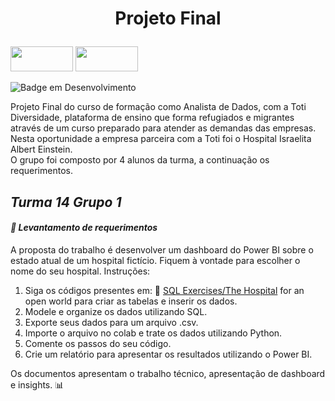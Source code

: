 # <p align="center">Projeto Final </p> 
<img src= "https://user-images.githubusercontent.com/99887454/184239247-ae0b4b3a-e000-4747-9e5c-143255803843.png" width="100" height="40"> </a> <img src= "https://user-images.githubusercontent.com/99887454/184241015-ec4f69c1-0a60-4059-8881-e541824130ac.jpg" width="100" height="40">

![Badge em Desenvolvimento](http://img.shields.io/static/v1?label=STATUS&message=%20FINALIZADO&color=GREEN&style=for-the-badge)

Projeto Final do curso de formação como Analista de Dados, com a Toti Diversidade,  plataforma de ensino que forma refugiados e migrantes através de um curso preparado para atender as demandas das empresas. Nesta oportunidade a empresa parceira com a Toti foi o Hospital Israelita Albert Einstein.<br>
O grupo foi composto por 4 alunos da turma, a continuação os requerimentos. 
## *Turma 14 Grupo 1*

#### ***📄 Levantamento de requerimentos***<br>
A proposta do trabalho é desenvolver um dashboard do Power BI sobre o estado atual de um hospital fictício. Fiquem à vontade para escolher o nome do seu hospital.
Instruções:
1. Siga os códigos presentes em: 🔗 [SQL Exercises/The Hospital](https://en.wikibooks.org/wiki/SQL_Exercises/The_Hospital#Sample_dataset)
for an open world para criar as tabelas e inserir os dados.
2. Modele e organize os dados utilizando SQL.
3. Exporte seus dados para um arquivo .csv.
4. Importe o arquivo no colab e trate os dados utilizando Python.
5. Comente os passos do seu código.
6. Crie um relatório para apresentar os resultados utilizando o Power BI.<br>

Os documentos apresentam o trabalho técnico, apresentação de dashboard e insights. :bar_chart:


